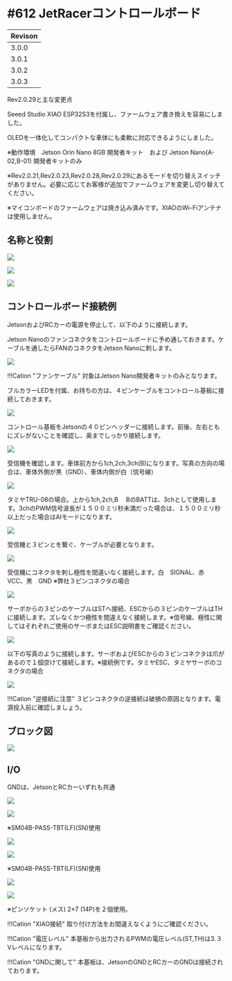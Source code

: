# #612 JetRacerコントロールボード

|Revison|
|:--|
|3.0.0|
|3.0.1|
|3.0.2|
|3.0.3|

Rev2.0.29と主な変更点

Seeed Studio XIAO ESP32S3を付属し、ファームウェア書き換えを容易にしました。

OLEDを一体化してコンパクトな車体にも柔軟に対応できるようにしました。

※動作環境　Jetson Orin Nano 8GB 開発者キット　および Jetson Nano(A-02,B-01) 開発者キットのみ

※Rev2.0.21,Rev2.0.23,Rev2.0.28,Rev2.0.29にあるモードを切り替えスイッチがありません。必要に応じてお客様が追加でファームウェアを変更し切り替えてください。

※マイコンボードのファームウェアは焼き込み済みです。XIAOのWi-Fiアンテナは使用しません。

## 名称と役割

![](./img/boardtop.jpg)

![](./img/boardbottom.jpg)

![](./img/xiaoRemove.jpg)

## コントロールボード接続例

JetsonおよびRCカーの電源を停止して、以下のように接続します。

Jetson Nanoのファンコネクタをコントロールボードに予め通しておきます。ケーブルを通したらFANのコネクタをJetson Nanoに刺します。

![](./img/connetting001.jpg)

!!!Cation "ファンケーブル"
	対象はJetson Nano開発者キットのみとなります。

フルカラーLEDを付属、お持ちの方は、４ピンケーブルをコントロール基板に接続しておきます。

![](./img/connetting002.jpg)

コントロール基板をJetsonの４０ピンヘッダーに接続します。前後、左右ともにズレがないことを確認し、奥までしっかり接続します。

![](./img/connetting003.jpg)

受信機を確認します。車体前方から1ch,2ch,3ch(B)になります。写真の方向の場合は、車体外側が黒（GND）、車体内側が白（信号線）

![](./img/connetting004.jpg)

タミヤTRU-08の場合。上から1ch,2ch,B 　BのBATTは、3chとして使用します。3chのPWM信号波長が１５００ミリ秒未満だった場合は、１５００ミリ秒以上だった場合はAIモードになります。

![](./img/ESC.jpg)

受信機と３ピンとを繋ぐ、ケーブルが必要となります。

![](./img/connetting005.jpg)

受信機にコネクタを刺し極性を間違いなく接続します。白　SIGNAL、赤　VCC、黒　GND ※弊社３ピンコネクタの場合

![](./img/connetting006.png)

サーボからの３ピンのケーブルはSTへ接続、ESCからの３ピンのケーブルはTHに接続します。ズレなくかつ極性を間違えなく接続します。※信号線、極性に関してはそれぞれご使用のサーボまたはESC説明書をご確認ください。

![](./img/connetting007.jpg)

以下の写真のように接続します。サーボおよびESCからの３ピンコネクタは爪があるので１個空けて接続します。※接続例です。タミヤESC、タミヤサーボのコネクタの場合

![](./img/connetting008.jpg)

!!!Cation "逆接続に注意"
	３ピンコネクタの逆接続は破損の原因となります。電源投入前に確認しましょう。


## ブロック図

![](./img/blockdiagram.png)

## I/O

GNDは、JetsonとRCカーいずれも共通

![](./img/i2cport.png)

![](./img/030001_I2C.JPG)

※SM04B-PASS-TBT(LF)(SN)使用

![](./img/spiport.png)

![](./img/030001_SPI.JPG)

※SM04B-PASS-TBT(LF)(SN)使用


![](./img/xiao14pin.png)

![](./img/030001_XIAO.JPG)

※ピンソケット (メス) 2×7 (14P)を２個使用。

!!!Cation "XIAO接続"
	取り付け方法をお間違えなくようにご確認ください。


!!!Cation "電圧レベル"
	本基板から出力されるPWMの電圧レベル(ST,TH)は3.３Vレベルになります。

!!!Cation "GNDに関して"
	本基板は、JetsonのGNDとRCカーのGNDは接続されております。

